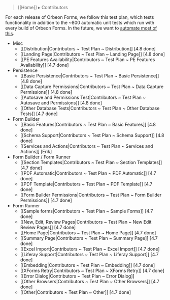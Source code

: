 > [[Home]] ▸ Contributors

For each release of Orbeon Forms, we follow this test plan, which tests functionality in addition to the ~800 automatic unit tests which run with every build of Orbeon Forms. In the future, we want to [automate most of this](https://github.com/orbeon/orbeon-forms/issues/227).

- Misc
    - [[Distribution|Contributors ~ Test Plan ~ Distribution]] [4.8 done]
    - [[Landing Page|Contributors ~ Test Plan ~ Landing Page]] [4.8 done]
    - [[PE Features Availability|Contributors ~ Test Plan ~ PE Features Availability]] [4.7 done]
- Persistence
    - [[Basic Persistence|Contributors ~ Test Plan ~ Basic Persistence]] [4.8 done]
    - [[Data Capture Permissions|Contributors ~ Test Plan ~ Data Capture Permissions]] [4.8 done]
    - [[Autosave and Permissions Test|Contributors ~ Test Plan ~ Autosave and Permissions]] [4.8 done]
    - [[Other Database Tests|Contributors ~ Test Plan ~ Other Database Tests]] [4.7 done]
- Form Builder
    - [[Basic Features|Contributors ~ Test Plan ~ Basic Features]] [4.8 done]
    - [[Schema Support|Contributors ~ Test Plan ~ Schema Support]] [4.8 done]
    - [[Services and Actions|Contributors ~ Test Plan ~ Services and Actions]] [Erik]
- Form Builder / Form Runner
    - [[Section Templates|Contributors ~ Test Plan ~ Section Templates]] [4.7 done]
    - [[PDF Automatic|Contributors ~ Test Plan ~ PDF Automatic]] [4.7 done]
    - [[PDF Template|Contributors ~ Test Plan ~ PDF Template]] [4.7 done]
    - [[Form Builder Permissions|Contributors ~ Test Plan ~ Form Builder Permissions]] [4.7 done]
- Form Runner
    - [[Sample forms|Contributors ~ Test Plan ~ Sample Forms]] [4.7 done]
    - [[New, Edit, Review Pages|Contributors ~ Test Plan ~ New Edit Review Pages]] [4.7 done]
    - [[Home Page|Contributors ~ Test Plan ~ Home Page]] [4.7 done]
    - [[Summary Page|Contributors ~ Test Plan ~ Summary Page]] [4.7 done]
    - [[Excel Import|Contributors ~ Test Plan ~ Excel Import]] [4.7 done]
    - [[Liferay Support|Contributors ~ Test Plan ~ Liferay Support]] [4.7 done]
    - [[Embedding|Contributors ~ Test Plan ~ Embedding]] [4.7 done]
    - [[XForms Retry|Contributors ~ Test Plan ~ XForms Retry]] [4.7 done]
    - [[Error Dialog|Contributors ~ Test Plan ~ Error Dialog]]
    - [[Other Browsers|Contributors ~ Test Plan ~ Other Browsers]] [4.7 done]
    - [[Other|Contributors ~ Test Plan ~ Other]] [4.7 done]
